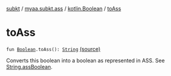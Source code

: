 [subkt](../../index.md) / [myaa.subkt.ass](../index.md) / [kotlin.Boolean](index.md) / [toAss](./to-ass.md)

# toAss

`fun `[`Boolean`](https://kotlinlang.org/api/latest/jvm/stdlib/kotlin/-boolean/index.html)`.toAss(): `[`String`](https://kotlinlang.org/api/latest/jvm/stdlib/kotlin/-string/index.html) [(source)](https://github.com/Myaamori/SubKt/blob/0.1.8/src/main/kotlin/myaa/subkt/ass/parser.kt#L823)

Converts this boolean into a boolean as represented in ASS.
See [String.assBoolean](../kotlin.-string/ass-boolean.md).

